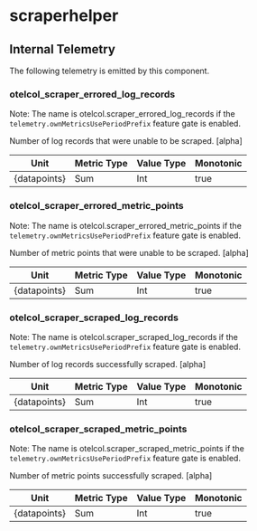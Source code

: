 [comment]: <> (Code generated by mdatagen. DO NOT EDIT.)

# scraperhelper

## Internal Telemetry

The following telemetry is emitted by this component.

### otelcol_scraper_errored_log_records

Note: The name is otelcol.scraper_errored_log_records if the `telemetry.ownMetricsUsePeriodPrefix` feature gate is enabled.

Number of log records that were unable to be scraped. [alpha]

| Unit | Metric Type | Value Type | Monotonic |
| ---- | ----------- | ---------- | --------- |
| {datapoints} | Sum | Int | true |

### otelcol_scraper_errored_metric_points

Note: The name is otelcol.scraper_errored_metric_points if the `telemetry.ownMetricsUsePeriodPrefix` feature gate is enabled.

Number of metric points that were unable to be scraped. [alpha]

| Unit | Metric Type | Value Type | Monotonic |
| ---- | ----------- | ---------- | --------- |
| {datapoints} | Sum | Int | true |

### otelcol_scraper_scraped_log_records

Note: The name is otelcol.scraper_scraped_log_records if the `telemetry.ownMetricsUsePeriodPrefix` feature gate is enabled.

Number of log records successfully scraped. [alpha]

| Unit | Metric Type | Value Type | Monotonic |
| ---- | ----------- | ---------- | --------- |
| {datapoints} | Sum | Int | true |

### otelcol_scraper_scraped_metric_points

Note: The name is otelcol.scraper_scraped_metric_points if the `telemetry.ownMetricsUsePeriodPrefix` feature gate is enabled.

Number of metric points successfully scraped. [alpha]

| Unit | Metric Type | Value Type | Monotonic |
| ---- | ----------- | ---------- | --------- |
| {datapoints} | Sum | Int | true |
